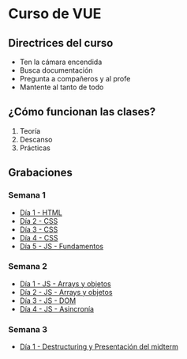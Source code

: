 # Curso de VUE

## Directrices del curso

- Ten la cámara encendida
- Busca documentación
- Pregunta a compañeros y al profe
- Mantente al tanto de todo

## ¿Cómo funcionan las clases?

1. Teoría
2. Descanso
3. Prácticas

## Grabaciones

### Semana 1

- [Día 1 - HTML](https://ironhack.zoom.us/rec/share/kGpkR0A7SJ4HdNAakze8p2gI5zGwicMMdtIYQtewmJNJgrLEHeOqAvd-JbBKhyg_.GQ8tr65iAyuotW-u)
- [Día 2 - CSS](https://ironhack.zoom.us/rec/share/8NSonYJtJThV3XRc_skRcUAlzlTUJHL5I6MQaIHvfrZ1xR2VrOA19lkVP5pRLwhm.lcQkb_uEEiMJ5ilj)
- [Día 3 - CSS](https://ironhack.zoom.us/rec/share/cxon6yVK65iFzXm3cN-icdA54hoIY1XgEvrSkbAC9MLWqnC_E3oykwkAxojjw-2f.-eHQlfJkNv9t2Ydp)
- [Día 4 - CSS](https://ironhack.zoom.us/rec/share/MWlmjL4Z785vk-N2C3MTmGD-yVQyTj5-GUnUH7x6h2K_3rK29x6hc803MgDg62cV.Xfl7ZhCvLJGoSNIO)
- [Día 5 - JS - Fundamentos](https://ironhack.zoom.us/rec/share/s8pj7cGTkwy_7v6ws7lKhRLB4jX3NiqOoIlppJ_0HNS7cfmW79aFnMTm2KVtE4cv.tZiePOYXCOUfWfsT)

### Semana 2

- [Día 1 - JS - Arrays y objetos](https://ironhack.zoom.us/rec/share/YofOIiKXTXknMzH7oJv41BVNIAVTcj73wv1mx8w5bL6_wmYysQtMaADlG20bpKmA.iiYOZSbEo5HBuuxy)
- [Día 2 - JS - Arrays y objetos](https://ironhack.zoom.us/rec/share/hXJMnJcL7zIrNnNIlP5vWFIFGif6TTTOvx_0A5ECimtqV3Qh4q6G9x-nQgNvPYBh.mTAy-5eP_xghVphX)
- [Día 3 - JS - DOM](https://ironhack.zoom.us/rec/share/QR5Al7Pmb3CXdR7NEDB38sNaDI-kGcQAhFcf8dSGhgHsdT9MZCkiG2MlvI9gKCNu.QU8CLZiqpZp0dM7u)
- [Día 4 - JS - Asincronía](https://ironhack.zoom.us/rec/share/94K1MoNC7Fixplr9Xicq3P7gXRvRbHO8XpQONT8HJuamF1eF7EMgeAYDTbP-keVO.Ls0bykysU8B3w5Og)

### Semana 3

- [Día 1 - Destructuring y Presentación del midterm](https://ironhack.zoom.us/rec/share/qkq5bLspJbbTUu-AKt70oZHO0EBJaAbJPR-RFws1TP6HIcXgAIf6S2Vq7dLH-ZVy.14uBcv4kVSTdvV1U)